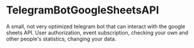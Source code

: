 # TelegramBotGoogleSheetsAPI
A small, not very optimized telegram bot that can interact with the google sheets API. User authorization, event subscription, checking your own and other people's statistics, changing your data.
